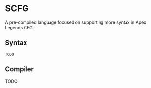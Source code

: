 # SCFG
A pre-compiled language focused on supporting more syntax in Apex Legends CFG.

## Syntax
```
TODO
```

## Compiler
TODO
